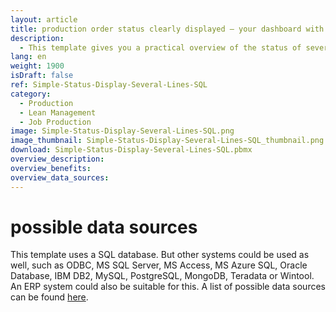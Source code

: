 ```yaml
---
layout: article
title: production order status clearly displayed ― your dashboard with SQL data connection
description: 
  - This template gives you a practical overview of the status of several production lines and is based on a SQL database. It shows the progress of the production lines as well as of the individual operations and indicates which steps of the process are finished and which still have to be completed. For easy monitoring of your production orders download the template now!
lang: en
weight: 1900
isDraft: false
ref: Simple-Status-Display-Several-Lines-SQL
category:
  - Production
  - Lean Management
  - Job Production
image: Simple-Status-Display-Several-Lines-SQL.png
image_thumbnail: Simple-Status-Display-Several-Lines-SQL_thumbnail.png
download: Simple-Status-Display-Several-Lines-SQL.pbmx
overview_description:
overview_benefits:
overview_data_sources:
---
```


# possible data sources

This template uses a SQL database. But other systems could be used as well, such as ODBC, MS SQL Server, MS Access, MS Azure SQL, Oracle Database, IBM DB2, MySQL, PostgreSQL, MongoDB, Teradata or Wintool. An ERP system could also be suitable for this. A list of possible data sources can be found [here](https://peakboard.com/en/product/peakboard-versions/#dataconnections).